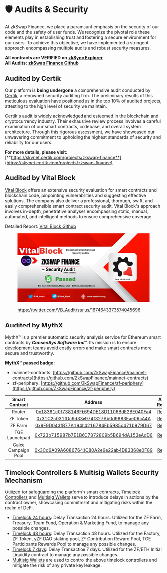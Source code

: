 # 🛡 Audits & Security

At zkSwap Finance, we place a paramount emphasis on the security of our code and the safety of user funds. We recognize the pivotal role these elements play in establishing trust and fostering a secure environment for our users. To achieve this objective, we have implemented a stringent approach encompassing multiple audits and robust security measures.

**All contracts are VERIFIED on** [**zkSync Explorer**](../usdzf-token/smart-contracts.md) \
**All Audits:** [**zkSwap Finance Github**](https://github.com/ZkSwapFinance/Audit-Reports)

## Audited by Certik

Our platform is **being undergone** a comprehensive audit conducted by [Certik](https://www.certik.com/), a renowned security auditing firm. The preliminary results of this meticulous evaluation have positioned us in the top 10% of audited projects, attesting to the high level of security we maintain.

[Certik](https://www.certik.com/)'s audit is widely acknowledged and esteemed in the blockchain and cryptocurrency industry. Their exhaustive review process involves a careful examination of our smart contracts, codebase, and overall system architecture. Through this rigorous assessment, we have showcased our unwavering commitment to upholding the highest standards of security and reliability for our users.

**For more details, please visit:** [**https://skynet.certik.com/projects/zkswap-finance**](https://skynet.certik.com/projects/zkswap-finance)

## Audited by Vital Block

[Vital Block](https://vitalblock.org/) offers an extensive security evaluation for smart contracts and blockchain code, pinpointing vulnerabilities and suggesting effective solutions. The company also deliver a professional, thorough, swift, and easily comprehensible smart contract security audit. Vital Block's approach involves in-depth, penetrative analyses encompassing static, manual, automated, and intelligent methods to ensure comprehensive coverage.

Detailed Report: [Vital Block Github](https://github.com/Vital-block/Smart-Contract-Audit/blob/main/ZKSWAP%20FINANCE%20AUDIT%20REPORT.pdf)

<figure><img src="../.gitbook/assets/image (42).png" alt="" width="563"><figcaption><p><a href="https://twitter.com/VB_Audit/status/1674643373574045696">https://twitter.com/VB_Audit/status/1674643373574045696</a></p></figcaption></figure>

## Audited by MythX

MythX™ is a premier automatic security analysis service for Ethereum smart contracts by _**ConsenSys Software Inc™**_. Its mission is to ensure development teams avoid costly errors and make smart contracts more secure and trustworthy.

**MythX™ passed badge:**&#x20;

* mainnet-contracts: [https://github.com/ZkSwapFinance/mainnet-contracts](https://github.com/ZkSwapFinance/mainnet-contracts)
* zf-periphery: [https://github.com/ZkSwapFinance/zf-periphery](https://github.com/ZkSwapFinance/zf-periphery)

|    Smart Contract   |                                                                Address                                                               |                                                     Audit Report                                                     |
| :-----------------: | :----------------------------------------------------------------------------------------------------------------------------------: | :------------------------------------------------------------------------------------------------------------------: |
|       Router        | [0x18381c0f738146Fb694DE18D1106BdE2BE040Fa4](https://explorer.zksync.io/address/0x18381c0f738146Fb694DE18D1106BdE2BE040Fa4#contract) |          [Report](https://github.com/ZkSwapFinance/Audit-Reports/blob/main/2\_MythX\_DEX\_Full\_Report.pdf)          |
|       ZF Token      | [0x31C2c031fDc9d33e974f327Ab0d9883Eae06cA4A](https://explorer.zksync.io/address/0x31C2c031fDc9d33e974f327Ab0d9883Eae06cA4A#contract) |         [Report](https://github.com/ZkSwapFinance/Audit-Reports/blob/main/4\_MythX\_Token\_Full\_Report.pdf)         |
|       ZF Farm       | [0x9F9D043fB77A194b4216784Eb5985c471b979D67](https://explorer.zksync.io/address/0x9F9D043fB77A194b4216784Eb5985c471b979D67#contract) |          [Report](https://github.com/ZkSwapFinance/Audit-Reports/blob/main/5\_MythX\_Farm\_Full\_Report.pdf)         |
|    TGE Launchpad    | [0x723b715987b7E1B6C7872809b5B694dA153eAdD6](https://explorer.zksync.io/address/0x723b715987b7E1B6C7872809b5B694dA153eAdD6#contract) |         [Report](https://github.com/ZkSwapFinance/Audit-Reports/blob/main/4\_MythX\_Token\_Full\_Report.pdf)         |
| Galxe Campaign Pool |      [0x3Cd6A09A60867643C80A2e6e22ab4D83368e0F89](https://explorer.zksync.io/address/0x3Cd6A09A60867643C80A2e6e22ab4D83368e0F89)     | [Report](https://github.com/ZkSwapFinance/Audit-Reports/blob/main/6\_MythX\_Galxe\_Campaign\_Pool\_Full\_Report.pdf) |

## Timelock Controllers & Multisig Wallets Security Mechanism

Utilized for safeguarding the platform's smart contracts, [Timelock Controllers](https://docs.zkswap.finance/contracts-and-audits/smart-contracts) and [Multisig Wallets](https://docs.zkswap.finance/contracts-and-audits/multisig-wallets) serve to introduce delays in actions by the contract owner, showcasing commitment and mitigating risks within the realm of DeFi.

* [Timelock 24 hours](https://docs.zkswap.finance/contracts-and-audits/smart-contracts): Delay Transaction 24 hours. Utilized for the ZF Farm, Treasury, Team Fund, Operation & Marketing Fund, to manage any possible  changes.
* [Timelock 48 hours](https://docs.zkswap.finance/contracts-and-audits/smart-contracts): Delay Transaction 48 hours. Utilized for the Factory, ZF Token, yZF DAO staking pool, ZF Contribution Reward Pool, TGE Participants Rewards Pool to manage any possible changes.
* [Timelock 7 days](https://docs.zkswap.finance/contracts-and-audits/smart-contracts): Delay Transaction 7 days. Utilized for the ZF/ETH Initial Liquidity contract to manage any possible changes.
* [Multisig Wallets](https://docs.zkswap.finance/contracts-and-audits/multisig-wallets) are used to control the above timelock controllers and mitigate the risk of any private key leakage.
